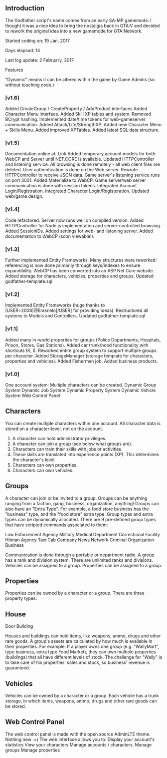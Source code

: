 ## Introduction

The Godfather script's name comes from an early SA-MP gamemode.
I thought it was a nice idea to bring the nostalgia back in GTA:V and decided to rework the original idea into a new gamemode for GTA:Network.


Started coding on: 19 Jan, 2017

Days elapsed: 14

Last log update: 2 February, 2017


Features

"Dynamic" means it can be altered within the game by Game Admins (so without touching code.)


### [v1.6]

Added CreateGroup / CreateProperty / AddProduct interfaces
Added Character Menu interface.
Added Skill XP tables and system.
Removed BCrypt hashing.
Implemented date/time tokens for web-gameserver communication.
Added Attack/Life/StrengthXP.
Added new Character Menu + Skills Menu.
Added improved XPTables.
Added latest SQL data structure.


### [v1.5]
Documentation online at: Link
Added temporary account models for both WebCP and Server until NET.CORE is available.
Updated HTTPController and listening service.
All browsing is done remotely - all web client files are deleted.
User authentication is done on the Web server.
Rewrote HTTPController to receive JSON data.
Game server's listening service runs on port 3001.
Added Materialize to WebCP.
Game server/web server communication is done with session tokens.
Integrated Account Login/Registration.
Integrated Character Login/Registeration.
Updated web/game design.


### [v1.4]
Code refactored.
Server now runs well on compiled version.
Added HTTPController for Node.js implementation and server-controlled browsing.
Added SessionIDs.
Added settings for web- and listening server.
Added documentation to WebCP (soon viewable!).

### [v1.3]
Further implemented Entity Frameworks. Many structures were reworked: referencing is now done primarily through keys/indexes to ensure expandibility.
WebCP has been converted into an ASP.Net Core website.
Added storage for characters, vehicles, properties and groups.
Updated godfather-template.sql

### [v1.2]
Implemented Entity Frameworks (huge thanks to [USER=2008]@Eraknelo[/USER] for providing ideas).
Restructured all systems to Models and Controllers.
Updated godfather-template.sql

### [v1.1]
Added many in-world properties for groups (Police Departments, Hospitals, Prison, Stores, Gas Stations).
Added car trunk/hood functionality with shortcuts (K, I).
Reworked entire group system to support multiple groups per character.
Added StorageManager (storage template for characters, properties and vehicles).
Added Fisherman job.
Added business products.

### [v1.0]
One account system: Multiple characters can be created.
Dynamic Group System
Dynamic Job System
Dynamic Property System
Dynamic Vehicle System
Web Control Panel


## Characters
You can create multiple characters within one account. All character data is stored on a character-level, not on the account.

1. A character can hold administrator privileges.
2. A character can join a group (see below what groups are).
3. Characters can train their skills with jobs or activities.
4. These skills are translated into experience points (XP). This determines the character's level.
5. Characters can own properties.
6. Characters can own vehicles.



## Groups

A character can join or be invited to a group. Groups can be anything ranging from a faction, gang, business, organization, anything! Groups can also have an "Extra Type". For example, a food store business has the "business" type, and the "food store" extra type. Group types and extra types can be dynamically allocated. There are 9 pre-defined group types that have scripted commands associated to them:

Law Enforcement Agency
Military
Medical Department
Correctional Facility
Hitman Agency
Taxi Cab Company
News Network
Criminal Organization
Business

Communication is done through a portable or department radio.
A group has a rank and division system. There are unlimited ranks and divisions.
Vehicles can be assigned to a group.
Properties can be assigned to a group.


## Properties
Properties can be owned by a character or a group. There are three property types:

## House
Door
Building

Houses and buildings can hold items, like weapons, ammo, drugs and other rare goods. A group's assets are calculated by how much is available in their properties. For example: If a player owns one group (e.g. "WallyMart", type business, extra type Food Market), they can own multiple properties (buildings) that all have different levels of stock. The challenge for "Wally" is to take care of his properties' sales and stock, so business' revenue is guaranteed.


## Vehicles

Vehicles can be owned by a character or a group. Each vehicle has a trunk storage, in which items, weapons, ammo, drugs and other rare goods can be stored.

## Web Control Panel
The web control panel is made with the open source AdminLTE theme. Nothing new :=)
The web interface allows you to:
Display your account's statistics
View your characters
Manage accounts / characters.
Manage groups
Manage properties